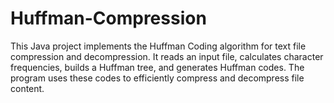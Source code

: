 # Huffman-Compression
This Java project implements the Huffman Coding algorithm for text file compression and decompression. It reads an input file, calculates character frequencies, builds a Huffman tree, and generates Huffman codes. The program uses these codes to efficiently compress and decompress file content.

